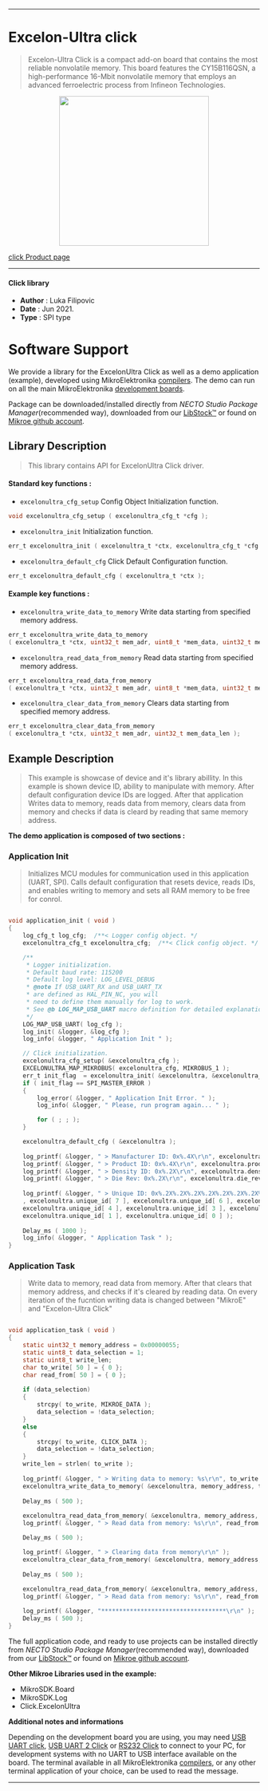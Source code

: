 
---
# Excelon-Ultra click

> Excelon-Ultra Click is a compact add-on board that contains the most reliable nonvolatile memory. This board features the CY15B116QSN, a high-performance 16-Mbit nonvolatile memory that employs an advanced ferroelectric process from Infineon Technologies.

<p align="center">
  <img src="https://download.mikroe.com/images/click_for_ide/excelonultra_click.png" height=300px>
</p>

[click Product page](https://www.mikroe.com/excelon-ultra-click)

---


#### Click library

- **Author**        : Luka Filipovic
- **Date**          : Jun 2021.
- **Type**          : SPI type


# Software Support

We provide a library for the ExcelonUltra Click
as well as a demo application (example), developed using MikroElektronika
[compilers](https://www.mikroe.com/necto-studio).
The demo can run on all the main MikroElektronika [development boards](https://www.mikroe.com/development-boards).

Package can be downloaded/installed directly from *NECTO Studio Package Manager*(recommended way), downloaded from our [LibStock&trade;](https://libstock.mikroe.com) or found on [Mikroe github account](https://github.com/MikroElektronika/mikrosdk_click_v2/tree/master/clicks).

## Library Description

> This library contains API for ExcelonUltra Click driver.

#### Standard key functions :

- `excelonultra_cfg_setup` Config Object Initialization function.
```c
void excelonultra_cfg_setup ( excelonultra_cfg_t *cfg );
```

- `excelonultra_init` Initialization function.
```c
err_t excelonultra_init ( excelonultra_t *ctx, excelonultra_cfg_t *cfg );
```

- `excelonultra_default_cfg` Click Default Configuration function.
```c
err_t excelonultra_default_cfg ( excelonultra_t *ctx );
```

#### Example key functions :

- `excelonultra_write_data_to_memory` Write data starting from specified memory address.
```c
err_t excelonultra_write_data_to_memory 
( excelonultra_t *ctx, uint32_t mem_adr, uint8_t *mem_data, uint32_t mem_data_len );
```

- `excelonultra_read_data_from_memory` Read data starting from specified memory address.
```c
err_t excelonultra_read_data_from_memory 
( excelonultra_t *ctx, uint32_t mem_adr, uint8_t *mem_data, uint32_t mem_data_len );
```

- `excelonultra_clear_data_from_memory` Clears data starting from specified memory address.
```c
err_t excelonultra_clear_data_from_memory 
( excelonultra_t *ctx, uint32_t mem_adr, uint32_t mem_data_len );
```

## Example Description

> This example is showcase of device and it's library abillity.
  In this example is shown device ID, ability to manipulate with memory.
  After default configuration device IDs are logged. After that application
  Writes data to memory, reads data from memory, clears data from memory and
  checks if data is cleard by reading that same memory address.

**The demo application is composed of two sections :**

### Application Init

> Initializes MCU modules for communication used in this application (UART, SPI).
Calls default configuration that resets device, reads IDs, and enables writing to
memory and sets all RAM memory to be free for conrol.

```c

void application_init ( void ) 
{
    log_cfg_t log_cfg;  /**< Logger config object. */
    excelonultra_cfg_t excelonultra_cfg;  /**< Click config object. */

    /** 
     * Logger initialization.
     * Default baud rate: 115200
     * Default log level: LOG_LEVEL_DEBUG
     * @note If USB_UART_RX and USB_UART_TX 
     * are defined as HAL_PIN_NC, you will 
     * need to define them manually for log to work. 
     * See @b LOG_MAP_USB_UART macro definition for detailed explanation.
     */
    LOG_MAP_USB_UART( log_cfg );
    log_init( &logger, &log_cfg );
    log_info( &logger, " Application Init " );

    // Click initialization.
    excelonultra_cfg_setup( &excelonultra_cfg );
    EXCELONULTRA_MAP_MIKROBUS( excelonultra_cfg, MIKROBUS_1 );
    err_t init_flag  = excelonultra_init( &excelonultra, &excelonultra_cfg );
    if ( init_flag == SPI_MASTER_ERROR ) 
    {
        log_error( &logger, " Application Init Error. " );
        log_info( &logger, " Please, run program again... " );

        for ( ; ; );
    }

    excelonultra_default_cfg ( &excelonultra );
    
    log_printf( &logger, " > Manufacturer ID: 0x%.4X\r\n", excelonultra.manufacturer_id );
    log_printf( &logger, " > Product ID: 0x%.4X\r\n", excelonultra.product_id );
    log_printf( &logger, " > Density ID: 0x%.2X\r\n", excelonultra.density_id );
    log_printf( &logger, " > Die Rev: 0x%.2X\r\n", excelonultra.die_rev );
    
    log_printf( &logger, " > Unique ID: 0x%.2X%.2X%.2X%.2X%.2X%.2X%.2X%.2X\r\n"
    , excelonultra.unique_id[ 7 ], excelonultra.unique_id[ 6 ], excelonultra.unique_id[ 5 ],
    excelonultra.unique_id[ 4 ], excelonultra.unique_id[ 3 ], excelonultra.unique_id[ 2 ],
    excelonultra.unique_id[ 1 ], excelonultra.unique_id[ 0 ] );
    
    Delay_ms ( 1000 );
    log_info( &logger, " Application Task " );
}

```

### Application Task

> Write data to memory, read data from memory. After that clears that memory address,
and checks if it's cleared by reading data. On every iteration of the fucntion 
writing data is changed between "MikroE" and "Excelon-Ultra Click"

```c

void application_task ( void ) 
{
    static uint32_t memory_address = 0x00000055;
    static uint8_t data_selection = 1;
    static uint8_t write_len;
    char to_write[ 50 ] = { 0 };
    char read_from[ 50 ] = { 0 };
    
    if (data_selection)
    {
        strcpy( to_write, MIKROE_DATA );
        data_selection = !data_selection;
    }
    else
    {
        strcpy( to_write, CLICK_DATA );
        data_selection = !data_selection;
    }
    write_len = strlen( to_write );
    
    log_printf( &logger, " > Writing data to memory: %s\r\n", to_write );
    excelonultra_write_data_to_memory( &excelonultra, memory_address, to_write, write_len );
    
    Delay_ms ( 500 );
    
    excelonultra_read_data_from_memory( &excelonultra, memory_address, read_from, write_len );
    log_printf( &logger, " > Read data from memory: %s\r\n", read_from );

    Delay_ms ( 500 );

    log_printf( &logger, " > Clearing data from memory\r\n" );
    excelonultra_clear_data_from_memory( &excelonultra, memory_address, write_len );
    
    Delay_ms ( 500 );
    
    excelonultra_read_data_from_memory( &excelonultra, memory_address, read_from, write_len );
    log_printf( &logger, " > Read data from memory: %s\r\n", read_from );

    log_printf( &logger, "***********************************\r\n" );
    Delay_ms ( 500 );
}

```

The full application code, and ready to use projects can be installed directly from *NECTO Studio Package Manager*(recommended way), downloaded from our [LibStock&trade;](https://libstock.mikroe.com) or found on [Mikroe github account](https://github.com/MikroElektronika/mikrosdk_click_v2/tree/master/clicks).

**Other Mikroe Libraries used in the example:**

- MikroSDK.Board
- MikroSDK.Log
- Click.ExcelonUltra

**Additional notes and informations**

Depending on the development board you are using, you may need
[USB UART click](http://shop.mikroe.com/usb-uart-click),
[USB UART 2 Click](http://shop.mikroe.com/usb-uart-2-click) or
[RS232 Click](http://shop.mikroe.com/rs232-click) to connect to your PC, for
development systems with no UART to USB interface available on the board. The
terminal available in all MikroElektronika
[compilers](http://shop.mikroe.com/compilers), or any other terminal application
of your choice, can be used to read the message.

---
